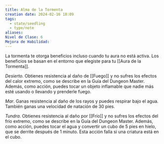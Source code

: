 ```yaml
---
title: Alma de la Tormenta
creation date: 2024-02-16 18:09
tags:
  - state/seedling
  - type/note
aliases: 
Nivel de Clase: 6
Mejora de Habilidad:
---
```

La tormenta te otorga beneficios incluso cuando tu aura no está activa. Los beneficios se basan en el entorno que elegiste para tu [[Aura de la Tormenta]].

*Desierto*. Obtienes resistencia al daño de [[Fuego]] y no sufres los efectos del calor extremo, como se
describe en la Guía del Dungeon Master. Además, como acción, puedes tocar un objeto inflamable
que nadie más esté usando o llevando y prenderle fuego.

*Mar*. Ganas resistencia al daño de los rayos y puedes respirar bajo el agua. También ganas una
velocidad de natación de 30 pies.

*Tundra*. Obtienes resistencia al daño por [[Frío]] y no sufres los efectos del frío extremo, como se
describe en la Guía del Dungeon Master. Además, como acción, puedes tocar el agua y convertir un cubo de 5 pies en hielo, que se derrite después de 1 minuto. Esta acción falla si una criatura está en el cubo.

